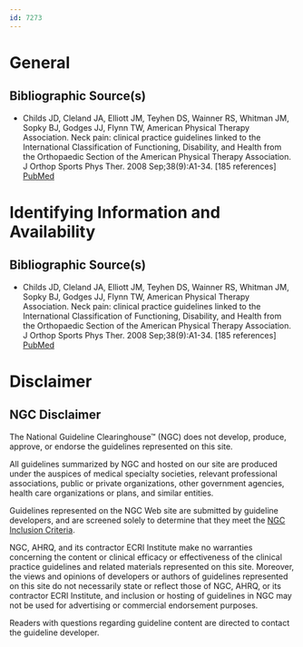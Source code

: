 ```yaml
---
id: 7273
---
```


# General

## Bibliographic Source(s)

- Childs JD, Cleland JA, Elliott JM, Teyhen DS, Wainner RS, Whitman JM, Sopky BJ, Godges JJ, Flynn TW, American Physical Therapy Association. Neck pain: clinical practice guidelines linked to the International Classification of Functioning, Disability, and Health from the Orthopaedic Section of the American Physical Therapy Association. J Orthop Sports Phys Ther. 2008 Sep;38(9):A1-34. [185 references] [ PubMed ](http://www.ncbi.nlm.nih.gov/entrez/query.fcgi?cmd=Retrieve&db=pubmed&dopt=Abstract&list_uids=18758050)

# Identifying Information and Availability

## Bibliographic Source(s)

- Childs JD, Cleland JA, Elliott JM, Teyhen DS, Wainner RS, Whitman JM, Sopky BJ, Godges JJ, Flynn TW, American Physical Therapy Association. Neck pain: clinical practice guidelines linked to the International Classification of Functioning, Disability, and Health from the Orthopaedic Section of the American Physical Therapy Association. J Orthop Sports Phys Ther. 2008 Sep;38(9):A1-34. [185 references] [ PubMed ](http://www.ncbi.nlm.nih.gov/entrez/query.fcgi?cmd=Retrieve&db=pubmed&dopt=Abstract&list_uids=18758050)

# Disclaimer

## NGC Disclaimer

The National Guideline Clearinghouse™ (NGC) does not develop, produce, approve, or endorse the guidelines represented on this site.

All guidelines summarized by NGC and hosted on our site are produced under the auspices of medical specialty societies, relevant professional associations, public or private organizations, other government agencies, health care organizations or plans, and similar entities.

Guidelines represented on the NGC Web site are submitted by guideline developers, and are screened solely to determine that they meet the [NGC Inclusion Criteria](/help-and-about/summaries/inclusion-criteria).

NGC, AHRQ, and its contractor ECRI Institute make no warranties concerning the content or clinical efficacy or effectiveness of the clinical practice guidelines and related materials represented on this site. Moreover, the views and opinions of developers or authors of guidelines represented on this site do not necessarily state or reflect those of NGC, AHRQ, or its contractor ECRI Institute, and inclusion or hosting of guidelines in NGC may not be used for advertising or commercial endorsement purposes.

Readers with questions regarding guideline content are directed to contact the guideline developer.

